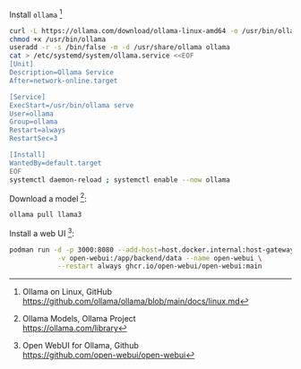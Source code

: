 Install `ollama` [^KKSCn]

[^KKSCn]: Ollama on Linux, GitHub  
<https://github.com/ollama/ollama/blob/main/docs/linux.md>

```bash
curl -L https://ollama.com/download/ollama-linux-amd64 -o /usr/bin/ollama
chmod +x /usr/bin/ollama
useradd -r -s /bin/false -m -d /usr/share/ollama ollama
cat > /etc/systemd/system/ollama.service <<EOF
[Unit]
Description=Ollama Service
After=network-online.target

[Service]
ExecStart=/usr/bin/ollama serve
User=ollama
Group=ollama
Restart=always
RestartSec=3

[Install]
WantedBy=default.target
EOF
systemctl daemon-reload ; systemctl enable --now ollama
```

Download a model [^mcEwD]:

[^mcEwD]: Ollama Models, Ollama Project  
<https://ollama.com/library>

```bash
ollama pull llama3
```

Install a web UI [^Paxbk]:

[^Paxbk]: Open WebUI for Ollama, Github  
<https://github.com/open-webui/open-webui>

```bash
podman run -d -p 3000:8080 --add-host=host.docker.internal:host-gateway \
            -v open-webui:/app/backend/data --name open-webui \
            --restart always ghcr.io/open-webui/open-webui:main
```

